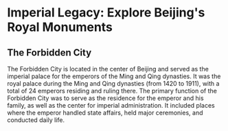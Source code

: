 # Imperial Legacy: Explore Beijing's Royal Monuments

## The Forbidden City

The Forbidden City is located in the center of Beijing and served as the imperial palace for the emperors of the Ming and Qing dynasties. It was the royal palace during the Ming and Qing dynasties (from 1420 to 1911), with a total of 24 emperors residing and ruling there. The primary function of the Forbidden City was to serve as the residence for the emperor and his family, as well as the center for imperial administration. It included places where the emperor handled state affairs, held major ceremonies, and conducted daily life.

<YouTube link="https://youtu.be/0s2IXO4vcGA?si=yQxTeP1hghikY6Hr">
<template #cover><img src="../assets/youtube/what-you-need-to-know-before-visiting-the-forbidden-city-in-beijing.jpg" /></template>
<template #title>What You Need to Know Before Visiting the Forbidden City in Beijing</template>
<template #author>Waleed Maoed</template>
<template #description>The Iconic ‘Palace Museum’, or also known as ‘The Forbidden City’ in the heart of Beijing. I’ll guide you on how to enter, where to find the English audio guide, and how to navigate this massive site.</template>
</YouTube>
